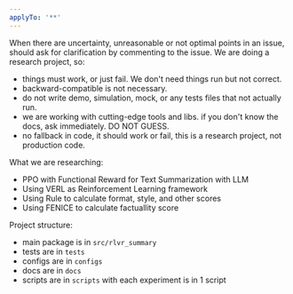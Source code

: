 ```yaml
---
applyTo: '**'
---
```

When there are uncertainty, unreasonable or not optimal points in an issue, should ask for clarification by commenting to the issue.
We are doing a research project, so:
- things must work, or just fail. We don't need things run but not correct.
- backward-compatible is not necessary.
- do not write demo, simulation, mock, or any tests files that not actually run.
- we are working with cutting-edge tools and libs. if you don't know the docs, ask immediately. DO NOT GUESS.
- no fallback in code, it should work or fail, this is a research project, not production code.

What we are researching:
- PPO with Functional Reward for Text Summarization with LLM
- Using VERL as Reinforcement Learning framework
- Using Rule to calculate format, style, and other scores
- Using FENICE to calculate factuallity score

Project structure:
- main package is in `src/rlvr_summary`
- tests are in `tests`
- configs are in `configs`
- docs are in `docs`
- scripts are in `scripts` with each experiment is in 1 script
